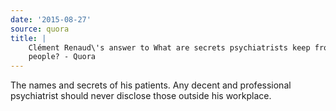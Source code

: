 ```yaml
---
date: '2015-08-27'
source: quora
title: |
    Clément Renaud\'s answer to What are secrets psychiatrists keep from lay
    people? - Quora
---
```


The names and secrets of his patients. Any decent and professional
psychiatrist should never disclose those outside his workplace.
